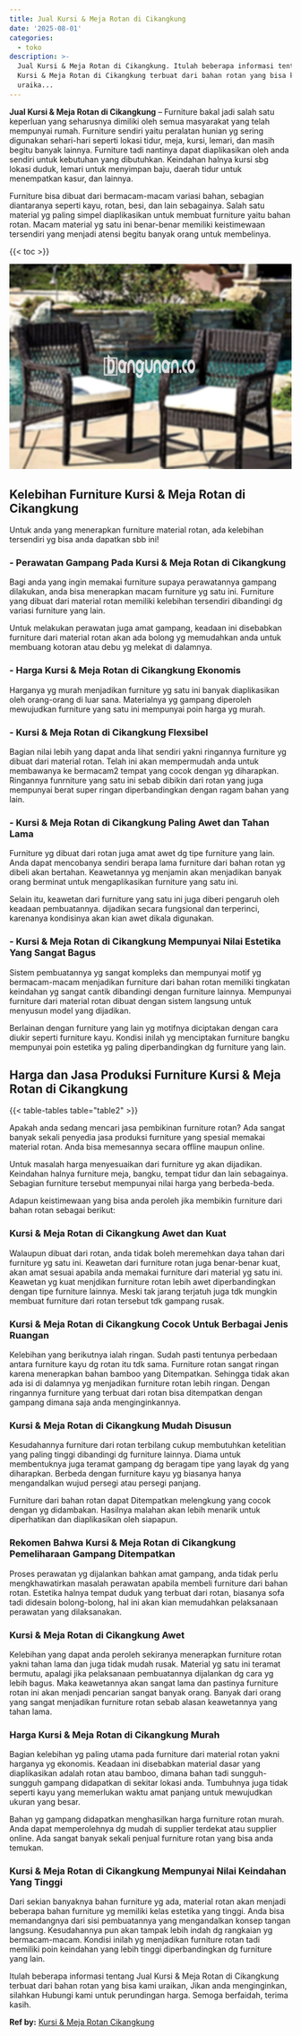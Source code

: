 ```yaml
---
title: Jual Kursi & Meja Rotan di Cikangkung
date: '2025-08-01'
categories:
  - toko
description: >-
  Jual Kursi & Meja Rotan di Cikangkung. Itulah beberapa informasi tentang Jual
  Kursi & Meja Rotan di Cikangkung terbuat dari bahan rotan yang bisa kami
  uraika...
---
```


**Jual Kursi & Meja Rotan di Cikangkung** – Furniture bakal jadi salah satu keperluan yang seharusnya dimiliki oleh semua masyarakat yang telah mempunyai rumah. Furniture sendiri yaitu peralatan hunian yg sering digunakan sehari-hari seperti lokasi tidur, meja, kursi, lemari, dan masih begitu banyak lainnya. Furniture tadi nantinya dapat diaplikasikan oleh anda sendiri untuk kebutuhan yang dibutuhkan. Keindahan halnya kursi sbg lokasi duduk, lemari untuk menyimpan baju, daerah tidur untuk menempatkan kasur, dan lainnya.

Furniture bisa dibuat dari bermacam-macam variasi bahan, sebagian diantaranya seperti kayu, rotan, besi, dan lain sebagainya. Salah satu material yg paling simpel diaplikasikan untuk membuat furniture yaitu bahan rotan. Macam material yg satu ini benar-benar memiliki keistimewaan tersendiri yang menjadi atensi begitu banyak orang untuk membelinya.

{{< toc >}}

![Jual Kursi & Meja Rotan di Cikangkung](/images/kursi-meja-rotan-murah33.png)

## Kelebihan Furniture Kursi & Meja Rotan di Cikangkung

Untuk anda yang menerapkan furniture material rotan, ada kelebihan tersendiri yg bisa anda dapatkan sbb ini!

### \- Perawatan Gampang Pada Kursi & Meja Rotan di Cikangkung

Bagi anda yang ingin memakai furniture supaya perawatannya gampang dilakukan, anda bisa menerapkan macam furniture yg satu ini. Furniture yang dibuat dari material rotan memiliki kelebihan tersendiri dibandingi dg variasi furniture yang lain.

Untuk melakukan perawatan juga amat gampang, keadaan ini disebabkan furniture dari material rotan akan ada bolong yg memudahkan anda untuk membuang kotoran atau debu yg melekat di dalamnya.

### \- Harga Kursi & Meja Rotan di Cikangkung Ekonomis

Harganya yg murah menjadikan furniture yg satu ini banyak diaplikasikan oleh orang-orang di luar sana. Materialnya yg gampang diperoleh mewujudkan furniture yang satu ini mempunyai poin harga yg murah.

### \- Kursi & Meja Rotan di Cikangkung Flexsibel

Bagian nilai lebih yang dapat anda lihat sendiri yakni ringannya furniture yg dibuat dari material rotan. Telah ini akan mempermudah anda untuk membawanya ke bermacam2 tempat yang cocok dengan yg diharapkan. Ringannya funrniture yang satu ini sebab dibikin dari rotan yang juga mempunyai berat super ringan diperbandingkan dengan ragam bahan yang lain.

### \- Kursi & Meja Rotan di Cikangkung Paling Awet dan Tahan Lama

Furniture yg dibuat dari rotan juga amat awet dg tipe furniture yang lain. Anda dapat mencobanya sendiri berapa lama furniture dari bahan rotan yg dibeli akan bertahan. Keawetannya yg menjamin akan menjadikan banyak orang berminat untuk mengaplikasikan furniture yang satu ini.

Selain itu, keawetan dari furniture yang satu ini juga diberi pengaruh oleh keadaan pembuatannya. dijadikan secara fungsional dan terperinci, karenanya kondisinya akan kian awet dikala digunakan.

### \- Kursi & Meja Rotan di Cikangkung Mempunyai Nilai Estetika Yang Sangat Bagus

Sistem pembuatannya yg sangat kompleks dan mempunyai motif yg bermacam-macam menjadikan furniture dari bahan rotan memiliki tingkatan keindahan yg sangat cantik dibandingi dengan furniture lainnya. Mempunyai furniture dari material rotan dibuat dengan sistem langsung untuk menyusun model yang dijadikan.

Berlainan dengan furniture yang lain yg motifnya diciptakan dengan cara diukir seperti furniture kayu. Kondisi inilah yg menciptakan furniture bangku mempunyai poin estetika yg paling diperbandingkan dg furniture yang lain.

## Harga dan Jasa Produksi Furniture Kursi & Meja Rotan di Cikangkung

{{< table-tables table="table2" >}}

Apakah anda sedang mencari jasa pembikinan furniture rotan? Ada sangat banyak sekali penyedia jasa produksi furniture yang spesial memakai material rotan. Anda bisa memesannya secara offline maupun online.

Untuk masalah harga menyesuaikan dari furniture yg akan dijadikan. Keindahan halnya furniture meja, bangku, tempat tidur dan lain sebagainya. Sebagian furniture tersebut mempunyai nilai harga yang berbeda-beda.

Adapun keistimewaan yang bisa anda peroleh jika membikin furniture dari bahan rotan sebagai berikut:

### Kursi & Meja Rotan di Cikangkung Awet dan Kuat

Walaupun dibuat dari rotan, anda tidak boleh meremehkan daya tahan dari furniture yg satu ini. Keawetan dari furniture rotan juga benar-benar kuat, akan amat sesuai apabila anda memakai furniture dari material yg satu ini. Keawetan yg kuat menjdikan furniture rotan lebih awet diperbandingkan dengan tipe furniture lainnya. Meski tak jarang terjatuh juga tdk mungkin membuat furniture dari rotan tersebut tdk gampang rusak.

### Kursi & Meja Rotan di Cikangkung Cocok Untuk Berbagai Jenis Ruangan

Kelebihan yang berikutnya ialah ringan. Sudah pasti tentunya perbedaan antara furniture kayu dg rotan itu tdk sama. Furniture rotan sangat ringan karena menerapkan bahan bamboo yang Ditempatkan. Sehingga tidak akan ada isi di dalamnya yg menjadikan furniture rotan lebih ringan. Dengan ringannya furniture yang terbuat dari rotan bisa ditempatkan dengan gampang dimana saja anda menginginkannya.

### Kursi & Meja Rotan di Cikangkung Mudah Disusun

Kesudahannya furniture dari rotan terbilang cukup membutuhkan ketelitian yang paling tinggi dibandingi dg furniture lainnya. Diama untuk membentuknya juga teramat gampang dg beragam tipe yang layak dg yang diharapkan. Berbeda dengan furniture kayu yg biasanya hanya mengandalkan wujud persegi atau persegi panjang.

Furniture dari bahan rotan dapat Ditempatkan melengkung yang cocok dengan yg didambakan. Hasilnya malahan akan lebih menarik untuk diperhatikan dan diaplikasikan oleh siapapun.

### Rekomen Bahwa Kursi & Meja Rotan di Cikangkung Pemeliharaan Gampang Ditempatkan

Proses perawatan yg dijalankan bahkan amat gampang, anda tidak perlu mengkhawatirkan masalah perawatan apabila membeli furniture dari bahan rotan. Estetika halnya tempat duduk yang terbuat dari rotan, biasanya sofa tadi didesain bolong-bolong, hal ini akan kian memudahkan pelaksanaan perawatan yang dilaksanakan.

### Kursi & Meja Rotan di Cikangkung Awet

Kelebihan yang dapat anda peroleh sekiranya menerapkan furniture rotan yakni tahan lama dan juga tidak mudah rusak. Material yg satu ini teramat bermutu, apalagi jika pelaksanaan pembuatannya dijalankan dg cara yg lebih bagus. Maka keawetannya akan sangat lama dan pastinya furniture rotan ini akan menjadi pencarian sangat banyak orang. Banyak dari orang yang sangat menjadikan furniture rotan sebab alasan keawetannya yang tahan lama.

### Harga Kursi & Meja Rotan di Cikangkung Murah

Bagian kelebihan yg paling utama pada furniture dari material rotan yakni harganya yg ekonomis. Keadaan ini disebabkan material dasar yang diaplikasikan adalah rotan atau bamboo, dimana bahan tadi sungguh-sungguh gampang didapatkan di sekitar lokasi anda. Tumbuhnya juga tidak seperti kayu yang memerlukan waktu amat panjang untuk mewujudkan ukuran yang besar.

Bahan yg gampang didapatkan menghasilkan harga furniture rotan murah. Anda dapat memperolehnya dg mudah di supplier terdekat atau supplier online. Ada sangat banyak sekali penjual furniture rotan yang bisa anda temukan.

### Kursi & Meja Rotan di Cikangkung Mempunyai Nilai Keindahan Yang Tinggi

Dari sekian banyaknya bahan furniture yg ada, material rotan akan menjadi beberapa bahan furniture yg memiliki kelas estetika yang tinggi. Anda bisa memandangnya dari sisi pembuatannya yang mengandalkan konsep tangan langsung. Kesudahannya pun akan tampak lebih indah dg rangkaian yg bermacam-macam. Kondisi inilah yg menjadikan furniture rotan tadi memiliki poin keindahan yang lebih tinggi diperbandingkan dg furniture yang lain.

Itulah beberapa informasi tentang Jual Kursi & Meja Rotan di Cikangkung terbuat dari bahan rotan yang bisa kami uraikan, Jikan anda menginginkan, silahkan Hubungi kami untuk perundingan harga. Semoga berfaidah, terima kasih.

**Ref by:** [Kursi & Meja Rotan Cikangkung](https://id.wikipedia.org/wiki/Kursi)

